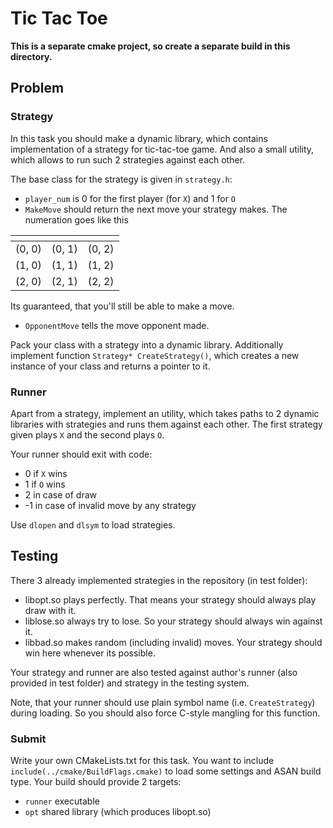 # Tic Tac Toe

**This is a separate cmake project, so create a separate build in this directory.**

## Problem

### Strategy

In this task you should make a dynamic library, which contains implementation of a strategy for tic-tac-toe game. And also a small utility, which
allows to run such 2 strategies against each other.

The base class for the strategy is given in `strategy.h`:
- `player_num` is 0 for the first player (for `X`) and 1 for `O`
- `MakeMove` should return the next move your strategy makes. The numeration goes like this

| <!-- --> | <!-- --> | <!-- --> |
|----------|----------|----------|
| (0, 0)   | (0, 1)   | (0, 2)   |
| (1, 0)   | (1, 1)   | (1, 2)   |
| (2, 0)   | (2, 1)   | (2, 2)   |

Its guaranteed, that you'll still be able to make a move.
- `OpponentMove` tells the move opponent made.

Pack your class with a strategy into a dynamic library. Additionally implement function `Strategy* CreateStrategy()`, which creates
a new instance of your class and returns a pointer to it. 

### Runner

Apart from a strategy, implement an utility, which takes paths to 2 dynamic libraries with strategies and runs them against each other. The first
strategy given plays `X` and the second plays `O`.

Your runner should exit with code:
- 0 if `X` wins
- 1 if `O` wins
- 2 in case of draw
- -1 in case of invalid move by any strategy

Use `dlopen` and `dlsym` to load strategies.

## Testing

There 3 already implemented strategies in the repository (in test folder):
- libopt.so plays perfectly. That means your strategy should always play draw with it.
- liblose.so always try to lose. So your strategy should always win against it.
- libbad.so makes random (including invalid) moves. Your strategy should win here whenever its possible.

Your strategy and runner are also tested against author's runner (also provided in test folder) and strategy in the testing system.

Note, that your runner should use plain symbol name (i.e. `CreateStrategy`) during loading. So you should also force C-style mangling for this
function.

### Submit

Write your own CMakeLists.txt for this task. You want to include `include(../cmake/BuildFlags.cmake)` to load some settings and ASAN build type.
Your build should provide 2 targets:
- `runner` executable
- `opt` shared library (which produces libopt.so)
